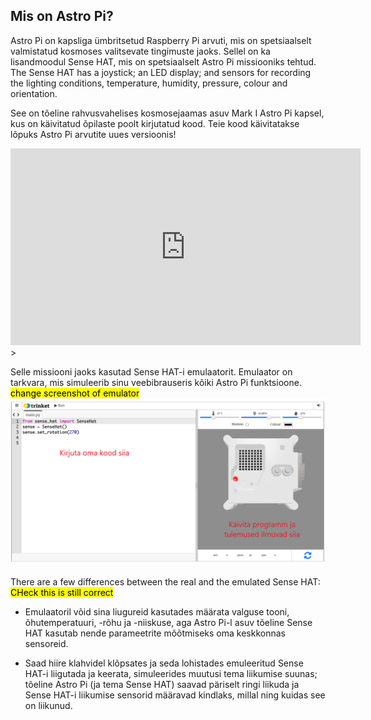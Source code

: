 ## Mis on Astro Pi?

Astro Pi on kapsliga ümbritsetud Raspberry Pi arvuti, mis on spetsiaalselt valmistatud kosmoses valitsevate tingimuste jaoks. Sellel on ka lisandmoodul Sense HAT, mis on spetsiaalselt Astro Pi missiooniks tehtud. The Sense HAT has a joystick; an LED display; and sensors for recording the lighting conditions, temperature, humidity, pressure, colour and orientation.

See on tõeline rahvusvahelises kosmosejaamas asuv Mark I Astro Pi kapsel, kus on käivitatud õpilaste poolt kirjutatud kood. Teie kood käivitatakse lõpuks Astro Pi arvutite uues versioonis!


<iframe width="560" height="315" src="https://www.youtube.com/embed/4ykbAJeGPMM" frameborder="0" allow="accelerometer; autoplay; encrypted-media; gyroscope; picture-in-picture" allowfullscreen></iframe>>

Selle missiooni jaoks kasutad Sense HAT-i emulaatorit. Emulaator on tarkvara, mis simuleerib sinu veebibrauseris kõiki Astro Pi funktsioone.
<mark>change screenshot of emulator</mark> ![A labelled screenshot of the Sense HAT emulator with the code window on the left and the emulator on the right.](images/sense-hat-emulator.png)

There are a few differences between the real and the emulated Sense HAT:
<mark>CHeck this is still correct</mark>
- Emulaatoril võid sina liugureid kasutades määrata valguse tooni, õhutemperatuuri, -rõhu ja -niiskuse, aga Astro Pi-l asuv tõeline Sense HAT kasutab nende parameetrite mõõtmiseks oma keskkonnas sensoreid.

- Saad hiire klahvidel klõpsates ja seda lohistades emuleeritud Sense HAT-i liigutada ja keerata, simuleerides muutusi tema liikumise suunas; tõeline Astro Pi (ja tema Sense HAT) saavad päriselt ringi liikuda ja Sense HAT-i liikumise sensorid määravad kindlaks, millal ning kuidas see on liikunud.
